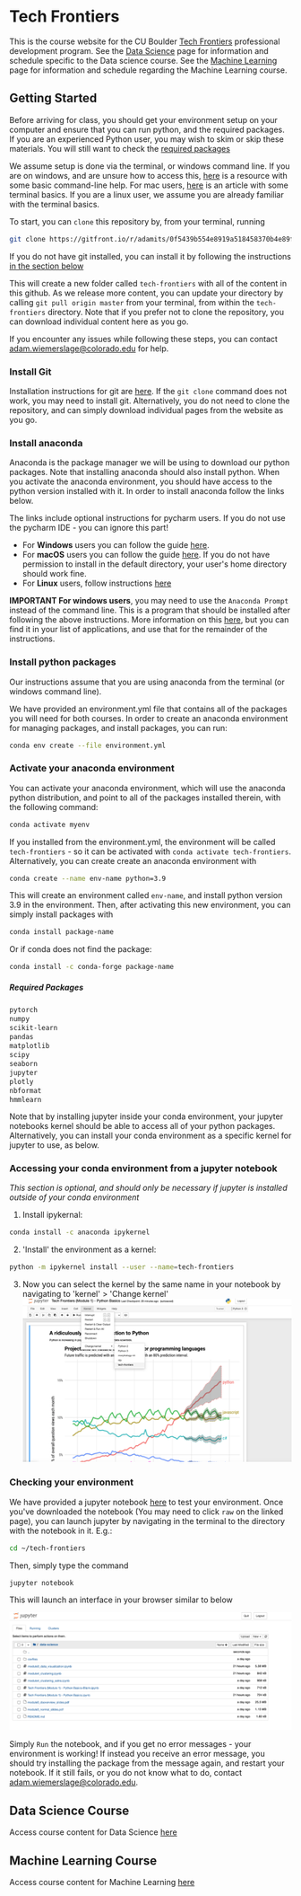 # Tech Frontiers

This is the course website for the CU Boulder [Tech Frontiers](https://www.colorado.edu/engineering/academics/tech-frontiers-executive-education) professional development program. See the [Data Science](/data-science) page for information and schedule specific to the Data science course. See the [Machine Learning](/machine-learning) page for information and schedule regarding the Machine Learning course.

## Getting Started

Before arriving for class, you should get your environment setup on your computer and ensure that you can run python, and the required packages. If you are an experienced Python user, you may wish to skim or skip these materials. You will still want to check the [required packages](#required-packages)

We assume setup is done via the terminal, or windows command line. If you are on windows, and are unsure how to access this, [here](https://www.computerhope.com/issues/chusedos.htm) is a resource with some basic command-line help. For mac users, [here](https://www.businessinsider.com/how-to-open-terminal-on-mac) is an article with some terminal basics. If you are a linux user, we assume you are already familiar with the terminal basics.

To start, you can `clone` this repository by, from your terminal, running

```bash
git clone https://gitfront.io/r/adamits/0f5439b554e8919a518458370b4e89f937340ea7/tech-frontiers.git
```
If you do not have git installed, you can install it by following the instructions [in the section below](#install-git)

This will create a new folder called `tech-frontiers` with all of the content in this github. As we release more content, you can update your directory by calling `git pull origin master` from your terminal, from within the `tech-frontiers` directory. Note that if you prefer not to clone the repository, you can download individual content here as you go.

If you encounter any issues while following these steps, you can contact adam.wiemerslage@colorado.edu for help.

### Install Git
Installation instructions for git are [here](https://git-scm.com/book/en/v2/Getting-Started-Installing-Git). If the `git clone` command does not work, you may need to install git. Alternatively, you do not need to clone the repository, and can simply download individual pages from the website as you go.

### Install anaconda
Anaconda is the package manager we will be using to download our python packages. Note that installing anaconda should also install python. When you activate the anaconda environment, you should have access to the python version installed with it. In order to install anaconda follow the links below.

The links include optional instructions for pycharm users. If you do not use the pycharm IDE - you can ignore this part!

 - For **Windows** users you can follow the guide [here](https://docs.anaconda.com/anaconda/install/windows/).
 - For **macOS** users you can follow the guide [here](https://docs.anaconda.com/anaconda/install/mac-os/). If you do not have permission to install in the default directory, your user's home directory should work fine.
 - For **Linux** users, follow instructions [here](https://docs.anaconda.com/anaconda/install/linux/)


 **IMPORTANT For windows users**, you may need to use the `Anaconda Prompt` instead of the command line. This is a program that should be installed after following the above instructions. More information on this [here](https://docs.anaconda.com/anaconda/user-guide/getting-started/#open-prompt-win), but you can find it in your list of applications, and use that for the remainder of the instructions.

### Install python packages
Our instructions assume that you are using anaconda from the terminal (or windows command line).

We have provided an environment.yml file that contains all of the packages you will need for both courses. In order to create an anaconda environment for managing packages, and install packages, you can run:

```bash
conda env create --file environment.yml
```

### Activate your anaconda environment
You can activate your anaconda environment, which will use the anaconda python distribution, and point to all of the packages installed therein, with the following command:

```bash
conda activate myenv
```

If you installed from the environment.yml, the environment will be called `tech-frontiers` - so it can be activated with `conda activate tech-frontiers`. Alternatively, you can create create an anaconda environment with

```bash
conda create --name env-name python=3.9
```

This will create an environment called `env-name`, and install python version 3.9 in the environment. Then, after activating this new environment, you can simply install packages with

```bash
conda install package-name
```

Or if conda does not find the package:

```bash
conda install -c conda-forge package-name
```

##### Required Packages
```
pytorch
numpy
scikit-learn
pandas
matplotlib
scipy
seaborn
jupyter
plotly
nbformat
hmmlearn
```

Note that by installing jupyter inside your conda environment, your jupyter notebooks kernel should be able to access all of your python packages. Alternatively, you can install your conda environment as a specific kernel for jupyter to use, as below.

### Accessing your conda environment from a jupyter notebook
*This section is optional, and should only be necessary if jupyter is installed outside of your conda environment*

1. Install ipykernal:
```bash
conda install -c anaconda ipykernel
```

2. 'Install' the environment as a kernel:
```bash
python -m ipykernel install --user --name=tech-frontiers
```

3. Now you can select the kernel by the same name in your notebook by navigating to 'kernel' > 'Change kernel'
![select kernel](img/select_jupyter_kernel.png "Change Kernel")


### Checking your environment

We have provided a jupyter notebook [here](notebooks/imports.ipynb) to test your environment. Once you've downloaded the notebook (You may need to click `raw` on the linked page), you can launch jupyter by navigating in the terminal to the directory with the notebook in it. E.g.:

```bash
cd ~/tech-frontiers
```

Then, simply type the command

```bash
jupyter notebook
```

This will launch an interface in your browser similar to below

![select kernel](img/jupyter_homepage.png "Notebooks Home")

Simply `Run` the notebook, and if you get no error messages - your environment is working! If instead you receive an error message, you should try installing the package from the message again, and restart your notebook. If it still fails, or you do not know what to do, contact adam.wiemerslage@colorado.edu.

## Data Science Course

Access course content for Data Science [here](/data-science)

## Machine Learning Course

Access course content for Machine Learning [here](/machine-learning)
